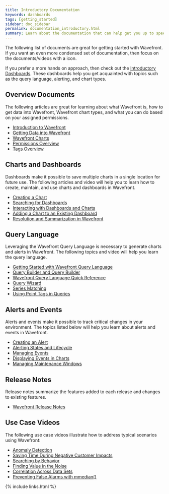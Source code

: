 ```yaml
---
title: Introductory Documentation
keywords: dashboards
tags: [getting_started]
sidebar: doc_sidebar
permalink: documentation_introductory.html
summary: Learn about the documentation that can help get you up to speed on Wavefront.
---
```

The following list of documents are great for getting started with Wavefront. If you want an even more condensed set of documentation, then focus on the documents/videos with a <span class="fa-check-circle fa" style="color: green;"></span> icon.

If you prefer a more hands on approach, then check out the [Introductory Dashboards](dashboards_introductory). These dashboards help you get acquainted with topics such as the query language, alerting, and chart types.

## Overview Documents
The following articles are great for learning about what Wavefront is, how to get data into Wavefront, Wavefront chart types, and what you can do based on your assigned permissions.

- [Introduction to Wavefront](wavefront_introduction) <span class="fa-check-circle fa" style="color: green;"></span>
- [Getting Data into Wavefront](wavefront_data_ingestion) <span class="fa-check-circle fa" style="color: green;"></span>
- [Wavefront Charts](charts) <span class="fa-check-circle fa" style="color: green;"></span>
- [Permissions Overview](permissions) <span class="fa-check-circle fa" style="color: green;"></span>
- [Tags Overview](tags_overview) <span class="fa-check-circle fa" style="color: green;"></span>
 
## Charts and Dashboards
Dashboards make it possible to save multiple charts in a single location for future use. The following articles and video will help you to learn how to create, maintain, and use charts and dashboards in Wavefront.

- [Creating a Chart](charts_creating) <span class="fa-check-circle fa" style="color: green;"></span>
- [Searching for Dashboards](dashboards_searching) <span class="fa-check-circle fa" style="color: green;"></span>
- [Interacting with Dashboards and Charts](dashboards_interacting) <span class="fa-check-circle fa" style="color: green;"></span>
- [Adding a Chart to an Existing Dashboard]()
- [Resolution and Summarization in Wavefront]() <span class="fa-check-circle fa" style="color: green;"></span>
 
## Query Language
Leveraging the Wavefront Query Language is necessary to generate charts and alerts in Wavefront. The following topics and video will help you learn the query language.

- [Getting Started with Wavefront Query Language](query_language_getting_started) <span class="fa-check-circle fa" style="color: green;"></span>
- [Query Builder and Query Builder](query_language_query_builder) <span class="fa-check-circle fa" style="color: green;"></span>
- [Wavefront Query Language Quick Reference](query_language_reference)
- [Query Wizard](query_language_query_wizard)
- [Series Matching](query_language_series_matching)
- [Using Point Tags in Queries](query_language_using_point_tags)
 
## Alerts and Events
Alerts and events make it possible to track critical changes in your environment. The topics listed below will help you learn about alerts and events in Wavefront.

- [Creating an Alert]() <span class="fa-check-circle fa" style="color: green;"></span>
- [Alerting States and Lifecycle](alerts_states_lifecycle)
- [Managing Events](events_managing)
- [Displaying Events in Charts](charts_events_displaying)
- [Managing Maintenance Windows](maintenance_windows_managing)
 
## Release Notes
Release notes summarize the features added to each release and changes to existing features.

- [Wavefront Release Notes](wavefront_release_notes)
 
## Use Case Videos
The following use case videos illustrate how to address typical scenarios using Wavefront:

- [Anomaly Detection]()
- [Saving Time During Negative Customer Impacts]()
- [Searching by Behavior]()
- [Finding Value in the Noise]()
- [Correlation Across Data Sets]()
- [Preventing False Alarms with mmedian()]()

{% include links.html %}
